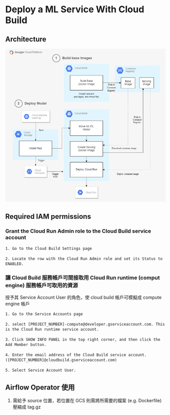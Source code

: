 # Deploy a ML Service With Cloud Build

## Architecture
<div align=center><img src="docs/workflow.png", width="600"></div>


## Required IAM permissions
### Grant the Cloud Run Admin role to the Cloud Build service account
    1. Go to the Cloud Build Settings page
    
    2. Locate the row with the Cloud Run Admin role and set its Status to ENABLED.

### 讓 Cloud Build 服務帳戶可間接取用 Cloud Run runtime (comput engine) 服務帳戶可取用的資源

授予其 Service Account User 的角色，使 cloud build 帳戶可模擬成 compute engine 帳戶

    1. Go to the Service Accounts page

    2. select [PROJECT_NUMBER]-compute@developer.gserviceaccount.com. This is the Cloud Run runtime service account.

    3. Click SHOW INFO PANEL in the top right corner, and then click the Add Member button.

    4. Enter the email address of the Cloud Build service account. ([PROJECT_NUMBER]@cloudbuild.gserviceaccount.com)

    5. Select Service Account User.

## Airflow Operator 使用
1. 需給予 source 位置，若位置在 GCS 則需將所需要的檔案 (e.g. Dockerfile) 壓縮成 tag.gz